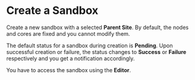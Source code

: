 # Create a Sandbox

Create a new sandbox with a selected **Parent Site**. By default, the nodes and cores are fixed and you cannot modify them.

The default status for a sandbox during creation is **Pending**. Upon successful creation or failure, the status changes to **Success** or **Failure** respectively and you get a notification accordingly.

You have to access the sandbox using the **Editor**.
